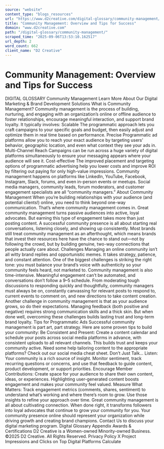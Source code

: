 ```yaml
---
source: "website"
content_type: "blogs_resources"
url: "https://www.d2creative.com/digital-glossary/community-management/"
title: "Community Management: Overview and Tips for Success"
domain: "www.d2creative.com"
path: "/digital-glossary/community-management/"
scraped_time: "2025-09-06T13:53:10.162517"
url_depth: 2
word_count: 662
client_name: "D2 Creative"
---
```


# Community Management: Overview and Tips for Success

DIGITAL GLOSSARY Community Management Learn More About Our Digital Marketing & Brand Development Solutions What is Community Management? Community management is the process of building, nurturing, and engaging with an organization’s online or offline audience to foster relationships, encourage meaningful interaction, and support brand loyalty. It typically involves: Scalable The programmatic approach lets you craft campaigns to your specific goals and budget, then easily adjust and optimize them in real time based on performance. Precise Programmatic ad platforms allow you to reach your exact audience by targeting users’ behavior, geographic location, and even what context they see your ads in. Multi-Channel Reach Campaigns can be run across a huge variety of digital platforms simultaneously to ensure your messaging appears where your audience will see it. Cost-effective The improved placement and targeting options of programmatic advertising help you lower costs and improve ROI by filtering out paying for only high-value impressions. Community management happens on platforms like LinkedIn, YouTube, Facebook, Instagram, Slack, forums, and even in-person events or meetups. Social media managers, community leads, forum moderators, and customer engagement specialists are all “community managers.” About Community Management When you’re building relationships with your audience (and potential clients!) online, you need to think beyond one-way communication. That’s where community management comes in. Great community management turns passive audiences into active, loyal advocates. But earning this type of engagement takes more than just posting content. A successful community presence is all about starting real conversations, listening closely, and showing up consistently. Most brands still treat community management as an afterthought, which means brands that invest their resources here have the chance to stand out—not by following the crowd, but by building genuine, two-way connections that people actually care about. Challenges Managing an online community isn’t all witty brand replies and opportunistic memes. It takes strategy, patience, and constant attention. One of the biggest challenges is striking the right tone: you must balance your brand’s voice with authenticity so your community feels heard, not marketed to. Community management is also time-intensive. Meaningful engagement can’t be automated, and conversations don’t follow a 9–5 schedule. From moderating tough discussions to responding quickly and thoughtfully, community managers must always be on, constantly canvassing for relevant posts to respond to, current events to comment on, and new directions to take content creation. Another challenge in community management is that as your audience grows, so do their expectations. Managing feedback (both positive and negative) requires strong communication skills and a thick skin. But when done well, overcoming these challenges builds lasting trust and long-term brand loyalty. Tips for Programmatic Ads Successful community management is part art, part strategy. Here are some proven tips to build your community: Be Consistent and Present: Create a content calendar and schedule your posts across social media platforms in advance, with consistent uploads to all relevant channels. This builds trust and keeps your community active. Need some help tailoring content to the appropriate platforms? Check out our social media cheat sheet. Don’t Just Talk… Listen: Your community is a rich source of insight. Monitor sentiment, track recurring questions or concerns, and use that feedback to guide content, product development, or support priorities. Encourage Member Contributions: Create space for your audience to share their own content, ideas, or experiences. Highlighting user-generated content boosts engagement and makes your community feel valued. Measure What Matters: Track engagement metrics (comments, shares, sentiment) to understand what’s working and where there’s room to grow. Use those insights to refine your approach over time. Great community management is all about cultivating connection. When done right, it transforms followers into loyal advocates that continue to grow your community for you. Your community presence online should represent your organization while driving growth and creating brand champions. Contact Us to discuss your digital marketing program. Digital Glossary Appendix Awards & Certifications D2 Creative is a Women-owned Minority-owned Business. ©2025 D2 Creative. All Rights Reserved. Privacy Policy X Project Impressions and Clicks on Top Digital Platforms Calculate